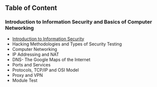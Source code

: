 ## Table of Content
### Introduction to Information Security and Basics of Computer Networking

- [Introduction to Information Security](./modules/Introduction-information-security/information-security/information-security.md)
- Hacking Methodologies and Types of Security Testing
- Computer Networking
- IP Addressing and NAT
- DNS- The Google Maps of the Internet
- Ports and Services
- Protocols, TCP/IP and OSI Model
- Proxy and VPN
- Module Test
